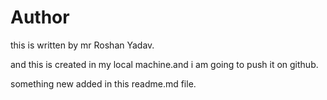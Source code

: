 # Author
this is written by mr Roshan Yadav.

and this is created in my local machine.and i am going to push it on github.

something new added in this readme.md file.